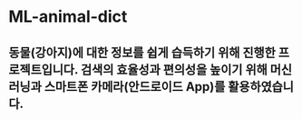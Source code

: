 # ML-animal-dict
## 동물(강아지)에 대한 정보를 쉽게 습득하기 위해 진행한 프로젝트입니다. 검색의 효율성과 편의성을 높이기 위해 머신러닝과 스마트폰 카메라(안드로이드 App)를 활용하였습니다.
